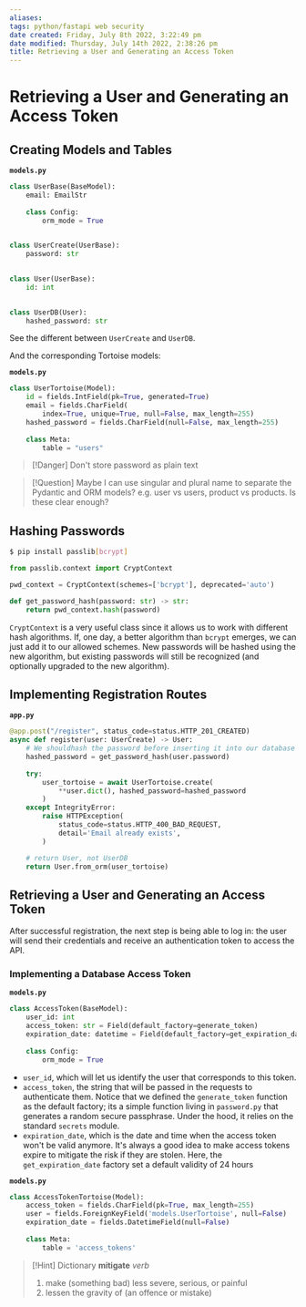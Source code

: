 ```yaml
---
aliases: 
tags: python/fastapi web security 
date created: Friday, July 8th 2022, 3:22:49 pm
date modified: Thursday, July 14th 2022, 2:38:26 pm
title: Retrieving a User and Generating an Access Token
---
```


# Retrieving a User and Generating an Access Token

## Creating Models and Tables

**`models.py`**

```python
class UserBase(BaseModel):
    email: EmailStr
    
    class Config:
        orm_mode = True
        

class UserCreate(UserBase):
    password: str
    

class User(UserBase):
    id: int
    

class UserDB(User):
    hashed_password: str
```

See the different between `UserCreate` and `UserDB`.

And the corresponding Tortoise models:

**`models.py`**

```python
class UserTortoise(Model):
    id = fields.IntField(pk=True, generated=True)
    email = fields.CharField(
        index=True, unique=True, null=False, max_length=255)
    hashed_password = fields.CharField(null=False, max_length=255)
    
    class Meta:
        table = "users"
```

> [!Danger]
> Don't store password as plain text

> [!Question]
> Maybe I can use singular and plural name to separate the Pydantic and ORM models? e.g. user vs users, product vs products. Is these clear enough?

## Hashing Passwords

```bash
$ pip install passlib[bcrypt]
```

```python
from passlib.context import CryptContext

pwd_context = CryptContext(schemes=['bcrypt'], deprecated='auto')

def get_password_hash(password: str) -> str:
    return pwd_context.hash(password)
```

`CryptContext` is a very useful class since it allows us to work with different hash algorithms. If, one day, a better algorithm than `bcrypt` emerges, we can just add it to our allowed schemes. New passwords will be hashed using the new algorithm, but existing passwords will still be recognized (and optionally upgraded to the new algorithm).

## Implementing Registration Routes

**`app.py`**

```python
@app.post("/register", status_code=status.HTTP_201_CREATED)
async def register(user: UserCreate) -> User:
	# We shouldhash the password before inserting it into our database
    hashed_password = get_password_hash(user.password)
    
    try:
        user_tortoise = await UserTortoise.create(
            **user.dict(), hashed_password=hashed_password
        )
    except IntegrityError:
        raise HTTPException(
            status_code=status.HTTP_400_BAD_REQUEST, 
            detail='Email already exists',
        )

	# return User, not UserDB
    return User.from_orm(user_tortoise)
```

## Retrieving a User and Generating an Access Token

After successful registration, the next step is being able to log in: the user will send their credentials and receive an authentication token to access the API.

### Implementing a Database Access Token

**`models.py`**

```python
class AccessToken(BaseModel):
    user_id: int
    access_token: str = Field(default_factory=generate_token)
    expiration_date: datetime = Field(default_factory=get_expiration_date)
    
    class Config:
        orm_mode = True
```

- `user_id`, which will let us identify the user that corresponds to this token.
- `access_token`, the string that will be passed in the requests to authenticate them. Notice that we defined the `generate_token` function as the default factory; its a simple function living in `password.py` that generates a random secure passphrase. Under the hood, it relies on the standard `secrets` module.
- `expiration_date`, which is the date and time when the access token won't be valid anymore. It's always a good idea to make access tokens expire to mitigate the risk if they are stolen. Here, the `get_expiration_date` factory set a default validity of 24 hours

**`models.py`**

```python
class AccessTokenTortoise(Model):
    access_token = fields.CharField(pk=True, max_length=255)
    user = fields.ForeignKeyField('models.UserTortoise', null=False)
    expiration_date = fields.DatetimeField(null=False)
    
    class Meta:
        table = 'access_tokens'
```

> [!Hint] Dictionary
> **mitigate**
> _verb_
> 1. make (something bad) less severe, serious, or painful
> 2. lessen the gravity of (an offence or mistake)